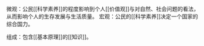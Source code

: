 微观：公民[[科学素养]]的程度影响到个人[[价值观]]与对自然、社会问题的看法，从而影响个人的生存发展与生活质量。
宏观：公民的[[科学素养]]决定一个国家的综合国力。

组成：包含[[基本原理]]的[[知识]]。